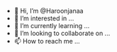 - 👋 Hi, I’m @Haroonjanaa
- 👀 I’m interested in ...
- 🌱 I’m currently learning ...
- 💞️ I’m looking to collaborate on ...
- 📫 How to reach me ...

<!---
Haroonjanaa/Haroonjanaa is a ✨ special ✨ repository because its `README.md` (this file) appears on your GitHub profile.
You can click the Preview link to take a look at your changes.
--->
